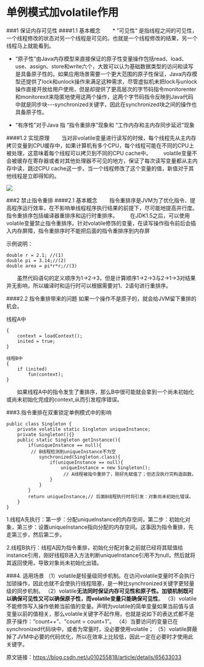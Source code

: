 # 单例模式加volatile作用
###1 保证内存可见性
####1.1 基本概念
  * ”可见性“ 是指线程之间的可见性，一个线程修改的状态对另一个线程是可见的。也就是一个线程修改的结果，另一个线程马上就能看到。
* “原子性”由Java内存模型来直接保证的原子性变量操作包括read、load、use、assign、store和write六个，大致可以认为基础数据类型的访问和读写是具备原子性的。如果应用场景需要一个更大范围的原子性保证，Java内存模型还提供了lock和unlock操作来满足这种需求，尽管虚拟机未把lock与unlock操作直接开放给用户使用，但是却提供了更高层次的字节码指令monitorenter和monitorexit来隐匿地使用这两个操作，这两个字节码指令反映到Java代码中就是同步块---synchronized关键字，因此在synchronized块之间的操作也具备原子性。

* “有序性”对于Java 指 “指令重排序”现象和 “工作内存和主内存同步延迟”现象

####1.2 实现原理
  当对非volatile变量进行读写的时候，每个线程先从主内存拷贝变量到CPU缓存中，如果计算机有多个CPU，每个线程可能在不同的CPU上被处理，这意味着每个线程可以拷贝到不同的CPU cache中。
  volatile变量不会被缓存在寄存器或者对其他处理器不可见的地方，保证了每次读写变量都从主内存中读，跳过CPU cache这一步。当一个线程修改了这个变量的值，新值对于其他线程是立即得知的。

![](https://img-blog.csdn.net/20170324153250020?watermark/2/text/aHR0cDovL2Jsb2cuY3Nkbi5uZXQvdTAxMDI1NTgxOA==/font/5a6L5L2T/fontsize/400/fill/I0JBQkFCMA==/dissolve/70/gravity/SouthEast)

###2 禁止指令重排
####2.1 基本概念
  指令重排序是JVM为了优化指令、提高程序运行效率，在不影响单线程程序执行结果的前提下，尽可能地提高并行度。指令重排序包括编译器重排序和运行时重排序。
  在JDK1.5之后，可以使用volatile变量禁止指令重排序。针对volatile修饰的变量，在读写操作指令前后会插入内存屏障，指令重排序时不能把后面的指令重排序到内存屏

示例说明：
```
double r = 2.1; //(1) 
double pi = 3.14;//(2) 
double area = pi*r*r;//(3)
```
  虽然代码语句的定义顺序为1->2->3，但是计算顺序1->2->3与2->1->3对结果并无影响，所以编译时和运行时可以根据需要对1、2语句进行重排序。

####2.2 指令重排带来的问题
如果一个操作不是原子的，就会给JVM留下重排的机会。

线程A中

```
{
    context = loadContext();
    inited = true;
}

线程B中
{
    if (inited) 
        fun(context);
}

```
  如果线程A中的指令发生了重排序，那么B中很可能就会拿到一个尚未初始化或尚未初始化完成的context,从而引发程序错误。

###3.指令重排在双重锁定单例模式中的影响
```
public class Singleton {
    private volatile static Singleton uniqueInstance;
    private Singleton(){}
    public static Singleton getInstance(){
        if(uniqueInstance == null){
         // B线程检测到uniqueInstance不为空
            synchronized(Singleton.class){
                if(uniqueInstance == null){
                    uniqueInstance = new Singleton();
                     // A线程被指令重排了，刚好先赋值了；但还没执行完构造函数。
                }
            }
        }
        return uniqueInstance;// 后面B线程执行时将引发：对象尚未初始化错误。
    }
}
```
1.线程A先执行：第一步：分配uniqueInstance的内存空间，第二步：初始化对象，第三步：设置uniqueInstance指向分配的内存空间。这事因为指令重排，先走第三步，然后第二步。

2.线程B执行：线程A因为指令重排，初始化分配对象之前就已经将其赋值给instance引用，刚好线程B进入方法判断uniqueInstance引用不为null，然后就将其返回使用，导致对象尚未初始化出错。

###4. 适用场景
（1）volatile是轻量级同步机制。在访问volatile变量时不会执行加锁操作，因此也就不会使执行线程阻塞，是一种比synchronized关键字更轻量级的同步机制。
（2）volatile**无法同时保证内存可见性和原子性。加锁机制既可以确保可见性又可以确保原子性，而volatile变量只能确保可见性**。
（3）volatile不能修饰写入操作依赖当前值的变量。声明为volatile的简单变量如果当前值与该变量以前的值相关，那么volatile关键字不起作用，也就是说如下的表达式都不是原子操作：“count++”、“count = count+1”。
（4）当要访问的变量已在synchronized代码块中，或者为常量时，没必要使用volatile；
（5）volatile屏蔽掉了JVM中必要的代码优化，所以在效率上比较低，因此一定在必要时才使用此关键字。

原文链接：https://blog.csdn.net/u010255818/article/details/65633033